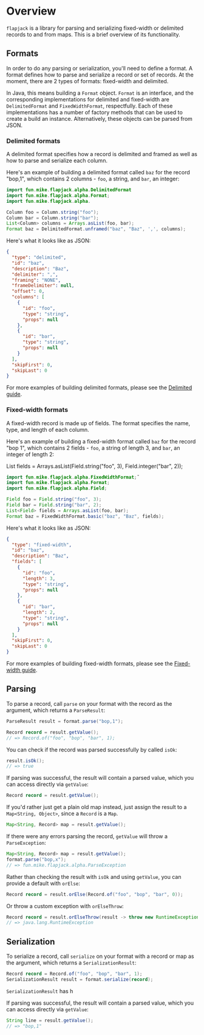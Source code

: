 # Overview

`flapjack` is a library for parsing and serializing fixed-width or delimited records to and from maps. This is a brief overview of its functionality.

## Formats

In order to do any parsing or serialization, you'll need to define a format. A format defines how to parse and serialize a record or set of records. At the moment, there are 2 types of formats: fixed-width and delimited.

In Java, this means building a `Format` object. `Format` is an interface, and the corresponding implementations for delimited and fixed-width are `DelimitedFormat` and `FixedWidthFormat`, respectfully. Each of these implementations has a number of factory methods that can be used to create a build an instance. Alternatively, these objects can be parsed from JSON.

### Delimited formats

A delimited format specifies how a record is delimited and framed as well as how to parse and serialize each column.

Here's an example of building a delimited format called `baz` for the record "bop,1", which contains 2 columns - `foo`, a string, and `bar`, an integer:

```java
import fun.mike.flapjack.alpha.DelimitedFormat
import fun.mike.flapjack.alpha.Format;
import fun.mike.flapjack.alpha.

Column foo = Column.string("foo");
Column bar = Column.string("bar");
List<Column> columns = Arrays.asList(foo, bar);
Format baz = DelimitedFormat.unframed("baz", "Baz", ',', columns);
```

Here's what it looks like as JSON:

```json
{
  "type": "delimited",
  "id": "baz",
  "description": "Baz",
  "delimiter": ",",
  "framing": "NONE",
  "frameDelimiter": null,
  "offset": 0,
  "columns": [
    {
      "id": "foo",
      "type": "string",
      "props": null
    },
    {
      "id": "bar",
      "type": "string",
      "props": null
    }
  ],
  "skipFirst": 0,
  "skipLast": 0
}
```

For more examples of building delimited formats, please see the [Delimited guide](delimited.md).

### Fixed-width formats

A fixed-width record is made up of fields. The format specifies the name, type, and length of each column.

Here's an example of building a fixed-width format called `baz` for the record "bop 1", which contains 2 fields - `foo`, a string of length 3, and `bar`, an integer of length 2:

List<Field> fields = Arrays.asList(Field.string("foo", 3),
                                   Field.integer("bar", 2));

```java
import fun.mike.flapjack.alpha.FixedWidthFormat;˘
import fun.mike.flapjack.alpha.Format;
import fun.mike.flapjack.alpha.Field;

Field foo = Field.string("foo", 3);
Field bar = Field.string("bar", 2);
List<Field> fields = Arrays.asList(foo, bar);
Format baz = FixedWidthFormat.basic("baz", "Baz", fields);
```

Here's what it looks like as JSON:

```json
{
  "type": "fixed-width",
  "id": "baz",
  "description": "Baz",
  "fields": [
    {
      "id": "foo",
      "length": 3,
      "type": "string",
      "props": null
    },
    {
      "id": "bar",
      "length": 2,
      "type": "string",
      "props": null
    }
  ],
  "skipFirst": 0,
  "skipLast": 0
}
```

For more examples of building fixed-width formats, please see the [Fixed-width guide](fixed-width.md).

## Parsing

To parse a record, call `parse` on your format with the record as the argument, which returns a `ParseResult`:

```java
ParseResult result = format.parse("bop,1");

Record record = result.getValue();
// => Record.of("foo", "bop", "bar", 1);
```

You can check if the record was parsed successfully by called `isOk`:

```java
result.isOk();
// => true
```

If parsing was successful, the result will contain a parsed value, which you can access directly via `getValue`:

```java
Record record = result.getValue();
```

If you'd rather just get a plain old map instead, just assign the result to a `Map<String, Object>`, since a `Record` is a `Map`.

```java
Map<String, Record> map = result.getValue();
```

If there were any errors parsing the record, `getValue` will throw a `ParseException`:

```java
Map<String, Record> map = result.getValue();
format.parse("bop,x");
// => fun.mike.flapjack.alpha.ParseException
```

Rather than checking the result with `isOk` and using `getValue`, you can provide a default with `orElse`:

```java
Record record = result.orElse(Record.of("foo", "bop", "bar", 0));
```

Or throw a custom exception with `orElseThrow`:

```java
Record record = result.orElseThrow(result -> throw new RuntimeException("Failed to parse record: " + result.explain()));
// => java.lang.RuntimeException
```

## Serialization

To serialize a record, call `serialize` on your format with a record or map  as the argument, which returns a `SerializationResult`:

```java
Record record = Record.of("foo", "bop", "bar", 1);
SerializationResult result = format.serialize(record);
```

`SerializationResult` has h

If parsing was successful, the result will contain a parsed value, which you can access directly via `getValue`:

```java
String line = result.getValue();
// => "bop,1"
```
